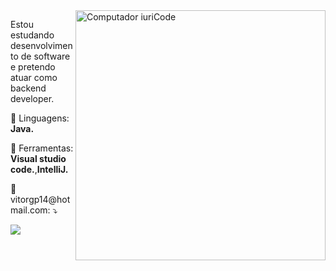 <img src="https://raw.githubusercontent.com/MicaelliMedeiros/micaellimedeiros/master/image/computer-illustration.png" min-width="400px" max-width="400px" width="400px" align="right" alt="Computador iuriCode">

<p align="left"> 
  Estou estudando desenvolvimento de software e pretendo atuar como backend developer.
</p>

<p align="left">
  🦄 Linguagens: <strong>Java.</strong>
</p>

<p align="left">
  💼 Ferramentas: <strong>Visual studio code.</strong>,<strong>IntelliJ.</strong>
</p>

<p align="left">
  💌 vitorgp14@hotmail.com: ⤵️
</p>

<p align="left">
  <a href="#" alt="Gmail">
  <img src="https://img.shields.io/badge/-Gmail-FF0000?style=flat-square&labelColor=FF0000&logo=gmail&logoColor=white&link=vitorgp14@hotmail.com" /></a>
</p>
